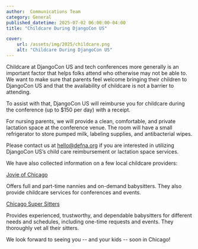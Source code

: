 ```yaml
---
author:  Communications Team
category: General
published_datetime: 2025-07-02 06:00:00-04:00
title: "Childcare During DjangoCon US"

cover:
    url: /assets/img/2025/childcare.png
    alt: "Childcare During DjangoCon US"
---
```


Childcare at DjangoCon US and tech conferences more generally is an important factor that helps folks attend who otherwise may not be able to. We want to make sure that parents feel welcome bringing their children to DjangoCon US and that the availability of childcare is not a barrier to attending.

To assist with that, DjangoCon US will reimburse you for childcare during the conference (up to $150 per day) with a receipt.

For nursing parents, we will provide a clean, comfortable, and private lactation space at the conference venue. The room will have a small refrigerator to store pumped milk, labeling supplies, and antibacterial wipes.

Please contact us at hello@defna.org if you are interested in utilizing DjangoCon US’s child care reimbursement or lactation space services.

We have also collected information on a few local childcare providers:

[Jovie of Chicago](https://www.jovie.com/)

Offers full and part-time nannies and on-demand babysitters. They also provide childcare services for conferences and events.

[Chicago Super Sitters](https://chicagosupersitters.com/)

Provides experienced, trustworthy, and dependable babysitters for different needs and schedules, including one-time requests and events. They thoroughly vet all their sitters.

We look forward to seeing you -- and your kids -- soon in Chicago!